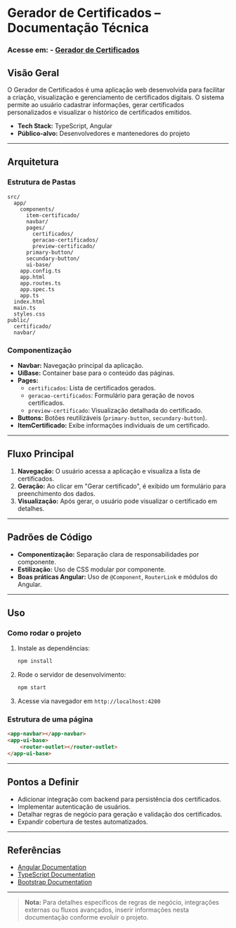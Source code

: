 # Gerador de Certificados – Documentação Técnica

### Acesse em: - [Gerador de Certificados]([https://angular.io/docs](https://gladistory.github.io/gerador-certificados/))

## Visão Geral

O Gerador de Certificados é uma aplicação web desenvolvida para facilitar a criação, visualização e gerenciamento de certificados digitais. O sistema permite ao usuário cadastrar informações, gerar certificados personalizados e visualizar o histórico de certificados emitidos.

- **Tech Stack:** TypeScript, Angular
- **Público-alvo:** Desenvolvedores e mantenedores do projeto

---

## Arquitetura

### Estrutura de Pastas

```
src/
  app/
    components/
      item-certificado/
      navbar/
      pages/
        certificados/
        geracao-certificados/
        preview-certificado/
      primary-button/
      secundary-button/
      ui-base/
    app.config.ts
    app.html
    app.routes.ts
    app.spec.ts
    app.ts
  index.html
  main.ts
  styles.css
public/
  certificado/
  navbar/
```

### Componentização

- **Navbar:** Navegação principal da aplicação.
- **UiBase:** Container base para o conteúdo das páginas.
- **Pages:** 
  - `certificados`: Lista de certificados gerados.
  - `geracao-certificados`: Formulário para geração de novos certificados.
  - `preview-certificado`: Visualização detalhada do certificado.
- **Buttons:** Botões reutilizáveis (`primary-button`, `secundary-button`).
- **ItemCertificado:** Exibe informações individuais de um certificado.

---

## Fluxo Principal

1. **Navegação:** O usuário acessa a aplicação e visualiza a lista de certificados.
2. **Geração:** Ao clicar em "Gerar certificado", é exibido um formulário para preenchimento dos dados.
3. **Visualização:** Após gerar, o usuário pode visualizar o certificado em detalhes.

---

## Padrões de Código

- **Componentização:** Separação clara de responsabilidades por componente.
- **Estilização:** Uso de CSS modular por componente.
- **Boas práticas Angular:** Uso de `@Component`, `RouterLink` e módulos do Angular.

---

## Uso

### Como rodar o projeto

1. Instale as dependências:
   ```sh
   npm install
   ```
2. Rode o servidor de desenvolvimento:
   ```sh
   npm start
   ```
3. Acesse via navegador em `http://localhost:4200`

### Estrutura de uma página

```html
<app-navbar></app-navbar>
<app-ui-base>
    <router-outlet></router-outlet>
</app-ui-base>
```

---

## Pontos a Definir

- Adicionar integração com backend para persistência dos certificados.
- Implementar autenticação de usuários.
- Detalhar regras de negócio para geração e validação dos certificados.
- Expandir cobertura de testes automatizados.

---

## Referências

- [Angular Documentation](https://angular.io/docs)
- [TypeScript Documentation](https://www.typescriptlang.org/docs/)
- [Bootstrap Documentation](https://getbootstrap.com/)

---

> **Nota:** Para detalhes específicos de regras de negócio, integrações externas ou fluxos avançados, inserir informações nesta documentação conforme evoluir o projeto.
